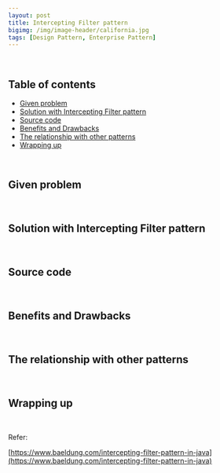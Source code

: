 ```yaml
---
layout: post
title: Intercepting Filter pattern
bigimg: /img/image-header/california.jpg
tags: [Design Pattern, Enterprise Pattern]
---
```





<br>

## Table of contents
- [Given problem](#given-problem)
- [Solution with Intercepting Filter pattern](#solution-with-intercepting-filter-pattern)
- [Source code](#source-code)
- [Benefits and Drawbacks](#benefits-and-drawbacks)
- [The relationship with other patterns](#the-relationship-with-other-patterns)
- [Wrapping up](#wrapping-up)


<br>

## Given problem






<br>

## Solution with Intercepting Filter pattern






<br>

## Source code





<br>

## Benefits and Drawbacks



<br>

## The relationship with other patterns




<br>

## Wrapping up




<br>

Refer:

[https://www.baeldung.com/intercepting-filter-pattern-in-java](https://www.baeldung.com/intercepting-filter-pattern-in-java)